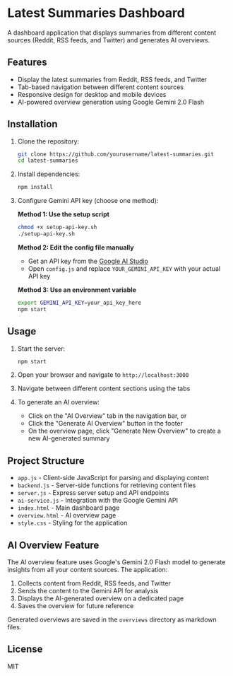 # Latest Summaries Dashboard

A dashboard application that displays summaries from different content sources (Reddit, RSS feeds, and Twitter) and generates AI overviews.

## Features

- Display the latest summaries from Reddit, RSS feeds, and Twitter
- Tab-based navigation between different content sources
- Responsive design for desktop and mobile devices
- AI-powered overview generation using Google Gemini 2.0 Flash

## Installation

1. Clone the repository:
   ```bash
   git clone https://github.com/yourusername/latest-summaries.git
   cd latest-summaries
   ```

2. Install dependencies:
   ```bash
   npm install
   ```

3. Configure Gemini API key (choose one method):

   **Method 1: Use the setup script**
   ```bash
   chmod +x setup-api-key.sh
   ./setup-api-key.sh
   ```
   
   **Method 2: Edit the config file manually**
   - Get an API key from the [Google AI Studio](https://ai.google.dev/)
   - Open `config.js` and replace `YOUR_GEMINI_API_KEY` with your actual API key
   
   **Method 3: Use an environment variable**
   ```bash
   export GEMINI_API_KEY=your_api_key_here
   npm start
   ```

## Usage

1. Start the server:
   ```bash
   npm start
   ```

2. Open your browser and navigate to `http://localhost:3000`

3. Navigate between different content sections using the tabs

4. To generate an AI overview:
   - Click on the "AI Overview" tab in the navigation bar, or
   - Click the "Generate AI Overview" button in the footer
   - On the overview page, click "Generate New Overview" to create a new AI-generated summary

## Project Structure

- `app.js` - Client-side JavaScript for parsing and displaying content
- `backend.js` - Server-side functions for retrieving content files
- `server.js` - Express server setup and API endpoints
- `ai-service.js` - Integration with the Google Gemini API
- `index.html` - Main dashboard page
- `overview.html` - AI overview page
- `style.css` - Styling for the application

## AI Overview Feature

The AI overview feature uses Google's Gemini 2.0 Flash model to generate insights from all your content sources. The application:

1. Collects content from Reddit, RSS feeds, and Twitter
2. Sends the content to the Gemini API for analysis
3. Displays the AI-generated overview on a dedicated page
4. Saves the overview for future reference

Generated overviews are saved in the `overviews` directory as markdown files.

## License

MIT
